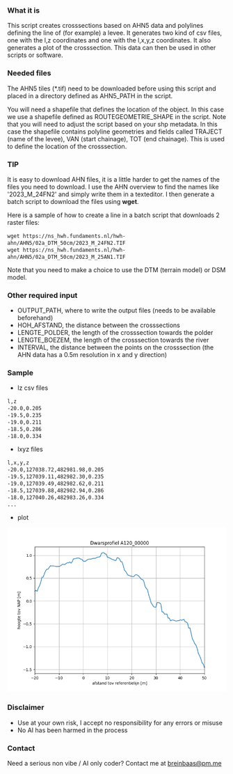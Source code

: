 ### What it is

This script creates crosssections based on AHN5 data and polylines defining the line of (for example) a levee. It generates two kind of csv files, one with the l,z coordinates and one with the l,x,y,z coordinates. It also generates a plot of the crosssection. This data can then be used in other scripts or software.

### Needed files

The AHN5 tiles (*.tif) need to be downloaded before using this script and placed in a directory defined as AHN5_PATH in the script. 

You will need a shapefile that defines the location of the object. In this case we use a shapefile defined as ROUTEGEOMETRIE_SHAPE in the script. Note that you will need to adjust the script based on your shp metadata. In this case the shapefile contains polyline geometries and fields called TRAJECT (name of the levee), VAN (start chainage), TOT (end chainage). This is used to define the location of the crosssection. 

### TIP

It is easy to download AHN files, it is a little harder to get the names of the files you need to download. I use the AHN overview to find the names like '2023_M_24FN2' and simply write them in a texteditor. I then generate a batch script to download the files using **wget**.

Here is a sample of how to create a line in a batch script that downloads 2 raster files:

```
wget https://ns_hwh.fundaments.nl/hwh-ahn/AHN5/02a_DTM_50cm/2023_M_24FN2.TIF
wget https://ns_hwh.fundaments.nl/hwh-ahn/AHN5/02a_DTM_50cm/2023_M_25AN1.TIF
```

Note that you need to make a choice to use the DTM (terrain model) or DSM model.

### Other required input

* OUTPUT_PATH, where to write the output files (needs to be available beforehand)
* HOH_AFSTAND, the distance between the crosssections
* LENGTE_POLDER, the length of the crosssection towards the polder
* LENGTE_BOEZEM, the length of the crosssection towards the river
* INTERVAL, the distance between the points on the crosssection (the AHN data has a 0.5m resolution in x and y direction)

### Sample

* lz csv files

```
l,z
-20.0,0.205
-19.5,0.235
-19.0,0.211
-18.5,0.286
-18.0,0.334
```

* lxyz files

```
l,x,y,z
-20.0,127038.72,482981.98,0.205
-19.5,127039.11,482982.30,0.235
-19.0,127039.49,482982.62,0.211
-18.5,127039.88,482982.94,0.286
-18.0,127040.26,482983.26,0.334
...
```

* plot

![sample image](https://github.com/breinbaas/waternet_crosssections/blob/master/img/sample.png)


### Disclaimer

* Use at your own risk, I accept no responsibility for any errors or misuse 
* No AI has been harmed in the process

### Contact

Need a serious non vibe / AI only coder? Contact me at breinbaas@pm.me



